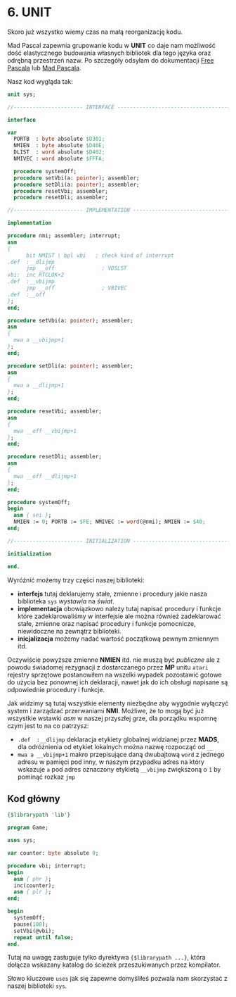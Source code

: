 # 6. UNIT

Skoro już wszystko wiemy czas na małą reorganizację kodu.

Mad Pascal zapewnia grupowanie kodu w **UNIT** co daje nam możliwość dość elastycznego budowania własnych bibliotek dla tego języka oraz odrębną przestrzeń nazw. Po szczegóły odsyłam do dokumentacji [Free Pascala](https://wiki.lazarus.freepascal.org/Unit) lub [Mad Pascala](http://mads.atari8.info/doc/madpascal.html#units).

Nasz kod wygląda tak:

```pascal
unit sys;

//---------------------- INTERFACE ---------------------------------------------

interface

var
  PORTB  : byte absolute $D301;
  NMIEN  : byte absolute $D40E;
  DLIST  : word absolute $D402;
  NMIVEC : word absolute $FFFA;

  procedure systemOff;
  procedure setVbi(a: pointer); assembler;
  procedure setDli(a: pointer); assembler;
  procedure resetVbi; assembler;
  procedure resetDli; assembler;

//---------------------- IMPLEMENTATION ----------------------------------------

implementation

procedure nmi; assembler; interrupt;
asm
{
      bit NMIST \ bpl vbi   ; check kind of interrupt
.def  :__dlijmp
      jmp __off               ; VDSLST
vbi:  inc RTCLOK+2
.def  :__vbijmp
      jmp __off               ; VBIVEC
.def  :__off
};
end;

procedure setVbi(a: pointer); assembler;
asm
{
  mwa a __vbijmp+1
};
end;

procedure setDli(a: pointer); assembler;
asm
{
  mwa a __dlijmp+1
};
end;

procedure resetVbi; assembler;
asm
{
  mwa __off __vbijmp+1
};
end;

procedure resetDli; assembler;
asm
{
  mwa __off __dlijmp+1
};
end;

procedure systemOff;
begin
  asm { sei };
  NMIEN := 0; PORTB := $FE; NMIVEC := word(@nmi); NMIEN := $40;
end;

//---------------------- INITIALIZATION ----------------------------------------

initialization

end.
```

Wyróżnić możemy trzy części naszej biblioteki:
* **interfejs** tutaj deklarujemy stałe, zmienne i procedury jakie nasza biblioteka `sys` *wystawia* na *świat*.
* **implementacja** obowiązkowo należy tutaj napisać procedury i funkcje które zadeklarowaliśmy w interfejsie ale można również zadeklarować stałe, zmienne oraz napisać procedury i funkcje pomocnicze, niewidoczne na zewnątrz biblioteki.
* **inicjalizacja** możemy nadać wartość początkową pewnym zmiennym itd.

Oczywiście powyższe zmienne **NMIEN** itd. nie muszą być *publiczne* ale z powodu świadomej rezygnacji z dostarczanego przez **MP** unitu `atari` rejestry sprzętowe postanowiłem na wszelki wypadek pozostawić gotowe do użycia bez ponownej ich deklaracji, nawet jak do ich obsługi napisane są odpowiednie procedury i funkcje.

Jak widzimy są tutaj wszystkie elementy niezbędne aby wygodnie wyłączyć system i zarządzać przerwaniami **NMI**. Możliwe, że to mogą być już wszystkie wstawki *asm* w naszej przyszłej grze, dla porządku wspomnę czym jest to na co patrzysz:

* `.def  :__dlijmp` deklaracja etykiety globalnej widzianej przez **MADS**, dla odróżnienia od etykiet lokalnych można nazwę rozpocząć od `__`
* `mwa a __vbijmp+1` makro przepisujące daną dwubajtową `word` z jednego adresu w pamięci pod inny, w naszym przypadku adres na który wskazuje `a` pod adres oznaczony etykietą `__vbijmp` zwiększoną o `1` by pominąć rozkaz `jmp`

## Kod główny

```pascal
{$librarypath 'lib'}

program Game;

uses sys;

var counter: byte absolute 0;

procedure vbi; interrupt;
begin
  asm { phr };
  inc(counter);
  asm { plr };
end;

begin
  systemOff;
  pause(100);
  setVbi(@vbi);
  repeat until false;
end.
```

Tutaj na uwagę zasługuje tylko dyrektywa `{$librarypath ...}`, która dołącza wskazany katalog do ścieżek przeszukiwanych przez kompilator.

Słowo kluczowe `uses` jak się zapewne domyśliłeś pozwala nam skorzystać z naszej biblioteki `sys`.

